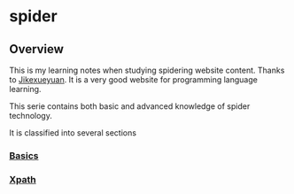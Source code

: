 <link rel="stylesheet" href="/Users/zhangyong/highlight/styles/default.css">
<script src="/Users/zhangyong/highlight/highlight.pack.js"></script>
<script>hljs.initHighlightingOnLoad();</script>


# spider

## Overview

This is my learning notes when studying spidering website content. Thanks to [Jikexueyuan](http://www.jikexueyuan.com/path/python/). It is a very good website for programming language learning.

This serie contains both basic and advanced knowledge of spider technology.

It is classified into several sections
### [Basics](https://github.com/nickzylove/spider/blob/basics/basic.md)
### [Xpath](https://github.com/nickzylove/spider/blob/master/xpath.md)
